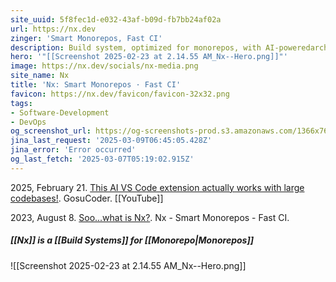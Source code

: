 ```yaml
---
site_uuid: 5f8fec1d-e032-43af-b09d-fb7bb24af02a
url: https://nx.dev
zinger: 'Smart Monorepos, Fast CI'
description: Build system, optimized for monorepos, with AI-poweredarchitectural awareness and advanced CI capabilities.
hero: '"[[Screenshot 2025-02-23 at 2.14.55 AM_Nx--Hero.png]]"'
image: https://nx.dev/socials/nx-media.png
site_name: Nx
title: 'Nx: Smart Monorepos · Fast CI'
favicon: https://nx.dev/favicon/favicon-32x32.png
tags:
- Software-Development
- DevOps
og_screenshot_url: https://og-screenshots-prod.s3.amazonaws.com/1366x768/80/false/02b1dcf8869161a56201454aaba2ce22a3e7dcc5a726d7caf773e59bdb760c1f.jpeg
jina_last_request: '2025-03-09T06:45:05.428Z'
jina_error: 'Error occurred'
og_last_fetch: '2025-03-07T05:19:02.915Z'
---
```

2025, February 21. [This AI VS Code extension actually works with large codebases!](http://localhost:5173/). GosuCoder. [[YouTube]]

2023, August 8. [Soo...what is Nx?](https://www.youtube.com/watch?v=-_4WMl-Fn0w). Nx - Smart Monorepos - Fast CI.
##### [[Nx]] is a [[Build Systems]] for [[Monorepo|Monorepos]]
![[Screenshot 2025-02-23 at 2.14.55 AM_Nx--Hero.png]]


